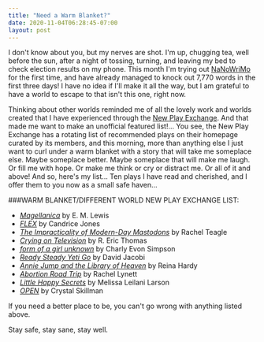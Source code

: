 ```yaml
---
title: "Need a Warm Blanket?"
date: 2020-11-04T06:28:45-07:00
layout: post
---
```


I don't know about you, but my nerves are shot. I'm up, chugging tea, well before the sun, after a night of tossing, turning, and leaving my bed to check election results on my phone. This month I'm trying out [NaNoWriMo](https://nanowrimo.org/) for the first time, and have already managed to knock out 7,770 words in the first three days! I have no idea if I'll make it all the way, but I am grateful to have a world to escape to that isn't this one, right now.

Thinking about other worlds reminded me of all the lovely work and worlds created that I have experienced through the [New Play Exchange](https://newplayexchange.org/dashboard). And that made me want to make an unofficial featured list!... You see, the New Play Exchange has a rotating list of recommended plays on their homepage curated by its members, and this morning, more than anything else I just want to curl under a warm blanket with a story that will take me someplace else. Maybe someplace better. Maybe someplace that will make me laugh. Or fill me with hope. Or make me think or cry or distract me. Or all of it and above! And so, here's my list... Ten plays I have read and cherished, and I offer them to you now as a small safe haven...

###WARM BLANKET/DIFFERENT WORLD NEW PLAY EXCHANGE LIST:

* [*Magellanica*](https://newplayexchange.org/plays/22087/magellanica) by E. M. Lewis  
* [*FLEX*](https://newplayexchange.org/plays/203306/flex) by Candrice Jones  
* [*The Impracticality of Modern-Day Mastodons*](https://newplayexchange.org/plays/18191/impracticality-modern-day-mastodons) by Rachel Teagle  
* [*Crying on Television*](https://newplayexchange.org/plays/459871/crying-television) by R. Eric Thomas  
* [*form of a girl unknown*](https://newplayexchange.org/plays/138485/form-girl-unknown) by Charly Evon Simpson  
* [*Ready Steady Yeti Go*](https://newplayexchange.org/plays/82567/ready-steady-yeti-go) by David Jacobi  
* [*Annie Jump and the Library of Heaven*](https://newplayexchange.org/plays/1401/annie-jump-and-library-heaven) by Reina Hardy  
* [*Abortion Road Trip*](https://newplayexchange.org/plays/58758/abortion-road-trip) by Rachel Lynett  
* [*Little Happy Secrets*](https://newplayexchange.org/plays/2969/little-happy-secrets) by Melissa Leilani Larson  
* [*OPEN*](https://newplayexchange.org/plays/53054/open) by Crystal Skillman  

If you need a better place to be, you can't go wrong with anything listed above.

Stay safe, stay sane, stay well.
